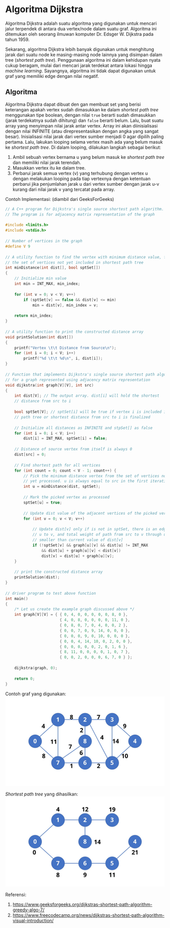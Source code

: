 
# Algoritma Dijkstra

Algoritma Dijkstra adalah suatu algoritma yang digunakan untuk mencari jalur terpendek di antara dua vertex/node dalam suatu graf. Algoritma ini ditemukan oleh seorang ilmuwan komputer Dr. Edsger W. Dijkstra pada tahun 1959.

Sekarang, algoritma Dijkstra lebih banyak digunakan untuk menghitung jarak dari suatu node ke masing-masing node lainnya yang disimpan dalam tree (*shortest path tree*). Penggunaan algoritma ini dalam kehidupan nyata cukup beragam, mulai dari mencari jarak terdekat antara lokasi hingga *machine learning*. Sayangnya, algoritma ini tidak dapat digunakan untuk graf yang memiliki edge dengan nilai negatif.

## Algoritma

Algoritma Dijkstra dapat dibuat den gan membuat set yang berisi keterangan apakah vertex sudah dimasukkan ke dalam *shortest path tree* menggunakan tipe boolean, dengan nilai `true` berarti sudah dimasukkan (jarak terdekatnya sudah dihitung) dan `false` berarti belum.
Lalu, buat suatu array yang menyimpan nilai jarak antar vertex. Array ini akan diinisialisasi dengan nilai INFINITE (atau direpresentasikan dengan angka yang sangat besar). Inisialisasi nilai jarak dari vertex sumber menjadi 0 agar dipilih paling pertama.
Lalu, lakukan looping selama vertex masih ada yang belum masuk ke *shortest path tree*. Di dalam looping, dilakukan langkah sebagai berikut:

1. Ambil sebuah vertex bernama u yang belum masuk ke *shortest path tree* dan memiliki nilai jarak terendah.
2. Masukkan vertex itu ke dalam tree.
3. Perbarui jarak semua vertex (v) yang terhubung dengan vertex u dengan melakukan looping pada tiap vertexnya dengan ketentuan perbarui jika penjumlahan jarak u dari vertex sumber dengan jarak u-v kurang dari nilai jarak v yang tercatat pada array.

Contoh Implementasi: (diambil dari GeeksForGeeks)

```cpp
// A C++ program for Dijkstra's single source shortest path algorithm.
// The program is for adjacency matrix representation of the graph

#include <limits.h>
#include <stdio.h>

// Number of vertices in the graph
#define V 9

// A utility function to find the vertex with minimum distance value, from
// the set of vertices not yet included in shortest path tree
int minDistance(int dist[], bool sptSet[])
{
	// Initialize min value
	int min = INT_MAX, min_index;

	for (int v = 0; v < V; v++)
		if (sptSet[v] == false && dist[v] <= min)
			min = dist[v], min_index = v;

	return min_index;
}

// A utility function to print the constructed distance array
void printSolution(int dist[])
{
	printf("Vertex \t\t Distance from Source\n");
	for (int i = 0; i < V; i++)
		printf("%d \t\t %d\n", i, dist[i]);
}

// Function that implements Dijkstra's single source shortest path algorithm
// for a graph represented using adjacency matrix representation
void dijkstra(int graph[V][V], int src)
{
	int dist[V]; // The output array. dist[i] will hold the shortest
	// distance from src to i

	bool sptSet[V]; // sptSet[i] will be true if vertex i is included in shortest
	// path tree or shortest distance from src to i is finalized

	// Initialize all distances as INFINITE and stpSet[] as false
	for (int i = 0; i < V; i++)
		dist[i] = INT_MAX, sptSet[i] = false;

	// Distance of source vertex from itself is always 0
	dist[src] = 0;

	// Find shortest path for all vertices
	for (int count = 0; count < V - 1; count++) {
		// Pick the minimum distance vertex from the set of vertices not
		// yet processed. u is always equal to src in the first iteration.
		int u = minDistance(dist, sptSet);

		// Mark the picked vertex as processed
		sptSet[u] = true;

		// Update dist value of the adjacent vertices of the picked vertex.
		for (int v = 0; v < V; v++)

			// Update dist[v] only if is not in sptSet, there is an edge from
			// u to v, and total weight of path from src to v through u is
			// smaller than current value of dist[v]
			if (!sptSet[v] && graph[u][v] && dist[u] != INT_MAX
				&& dist[u] + graph[u][v] < dist[v])
				dist[v] = dist[u] + graph[u][v];
	}

	// print the constructed distance array
	printSolution(dist);
}

// driver program to test above function
int main()
{
	/* Let us create the example graph discussed above */
	int graph[V][V] = { { 0, 4, 0, 0, 0, 0, 0, 8, 0 },
						{ 4, 0, 8, 0, 0, 0, 0, 11, 0 },
						{ 0, 8, 0, 7, 0, 4, 0, 0, 2 },
						{ 0, 0, 7, 0, 9, 14, 0, 0, 0 },
						{ 0, 0, 0, 9, 0, 10, 0, 0, 0 },
						{ 0, 0, 4, 14, 10, 0, 2, 0, 0 },
						{ 0, 0, 0, 0, 0, 2, 0, 1, 6 },
						{ 8, 11, 0, 0, 0, 0, 1, 0, 7 },
						{ 0, 0, 2, 0, 0, 0, 6, 7, 0 } };

	dijkstra(graph, 0);

	return 0;
}
```

Contoh graf yang digunakan:
![Contoh Graf](img/contoh_graf.JPG)

*Shortest path tree* yang dihasilkan:
![Hasil Dijkstra](img/hasil_dijkstra.JPG)

Referensi:

1. <https://www.geeksforgeeks.org/dijkstras-shortest-path-algorithm-greedy-algo-7/>
2. <https://www.freecodecamp.org/news/dijkstras-shortest-path-algorithm-visual-introduction/>
